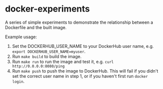 # docker-experiments

A series of simple experiments to demonstrate the relationship between a Dockerfile and the built image.

Example usage:

1. Set the DOCKERHUB_USER_NAME to your DockerHub user name, e.g. `export DOCKERHUB_USER_NAME=myuser`.
2. Run `make build` to build the image.
3. Run `make run` to run the image and test it, e.g. `curl http://0.0.0.0:8080/ping`
4. Run `make push` to push the image to DockerHub. This will fail if you didn't set the correct user name in step 1, or if you haven't first run `docker login`.
